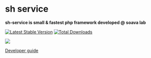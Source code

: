 # sh service

**sh-service is small & fastest php framework developed @ soava lab**

[![Latest Stable Version](https://poser.pugx.org/soava-lab/sh-service/v/stable)](https://packagist.org/packages/soava-lab/sh-service)
[![Total Downloads](https://poser.pugx.org/soava-lab/sh-service/downloads)](https://packagist.org/packages/soava-lab/sh-service)

<a href="http://phpbala.in" target="_blank"><img src="http://phpbala.in/wp-content/uploads/2017/02/cropped-soava-logo-1.png"></a>

<a href="http://phpbala.in/sh/docs" target="_blank">Developer guide</a>
